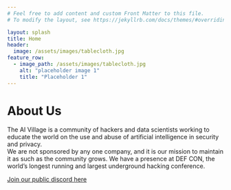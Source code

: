 ```yaml
---
# Feel free to add content and custom Front Matter to this file.
# To modify the layout, see https://jekyllrb.com/docs/themes/#overriding-theme-defaults

layout: splash
title: Home
header:
  image: /assets/images/tablecloth.jpg
feature_row:
  - image_path: /assets/images/tablecloth.jpg
    alt: "placeholder image 1"
    title: "Placeholder 1"
---
```


# About Us

The AI Village is a community of hackers and data scientists working  to educate the world on the use and abuse of artificial intelligence in  security and privacy.
<br>
We are not sponsored by any one company, and it is our mission to maintain it as such as the community grows.
We have a presence at DEF CON, the world’s longest running and largest underground hacking conference.

<a href="https://discord.com/invite/GX5fhfT">Join our public discord here<a>